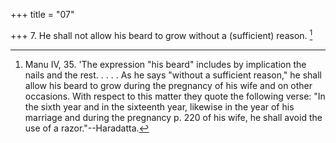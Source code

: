+++
title = "07"

+++
7. He shall not allow his beard to grow without a (sufficient) reason. [^6] 


[^6]:  Manu IV, 35. 'The expression "his beard" includes by implication the nails and the rest. . . . . As he says "without a sufficient reason," he shall allow his beard to grow during the pregnancy of his wife and on other occasions. With respect to this matter they quote the following verse: "In the sixth year and in the sixteenth year, likewise in the year of his marriage and during the pregnancy p. 220 of his wife, he shall avoid the use of a razor."--Haradatta.
